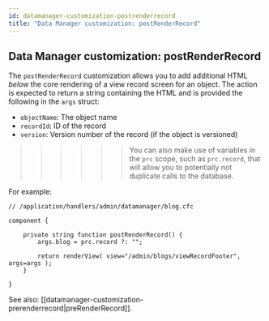 ```yaml
---
id: datamanager-customization-postrenderrecord
title: "Data Manager customization: postRenderRecord"
---
```


## Data Manager customization: postRenderRecord

The `postRenderRecord` customization allows you to add additional HTML _below_ the core rendering of a view record screen for an object. The action is expected to return a string containing the HTML and is provided the following in the `args` struct:

* `objectName`: The object name
* `recordId`: ID of the record
* `version`: Version number of the record (if the object is versioned)

>>>>>> You can also make use of variables in the `prc` scope, such as `prc.record`, that will allow you to potentially not duplicate calls to the database.

For example:

```luceescript
// /application/handlers/admin/datamanager/blog.cfc

component {

	private string function postRenderRecord() {
		args.blog = prc.record ?: "";

		return renderView( view="/admin/blogs/viewRecordFooter", args=args );
	}

}
```

See also: [[datamanager-customization-prerenderrecord|preRenderRecord]].


